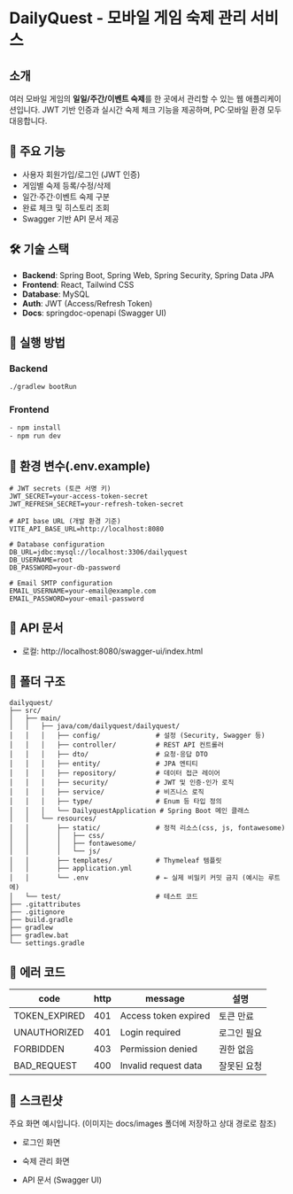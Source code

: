 # DailyQuest - 모바일 게임 숙제 관리 서비스

##  소개
여러 모바일 게임의 **일일/주간/이벤트 숙제**를 한 곳에서 관리할 수 있는 웹 애플리케이션입니다.
JWT 기반 인증과 실시간 숙제 체크 기능을 제공하며, PC·모바일 환경 모두 대응합니다.

## 🚀 주요 기능
- 사용자 회원가입/로그인 (JWT 인증)
- 게임별 숙제 등록/수정/삭제
- 일간·주간·이벤트 숙제 구분
- 완료 체크 및 히스토리 조회
- Swagger 기반 API 문서 제공

## 🛠 기술 스택
- **Backend**: Spring Boot, Spring Web, Spring Security, Spring Data JPA
- **Frontend**: React, Tailwind CSS
- **Database**: MySQL
- **Auth**: JWT (Access/Refresh Token)
- **Docs**: springdoc-openapi (Swagger UI)

## 🚀 실행 방법
### Backend
```bash
./gradlew bootRun
```

### Frontend
```bash
- npm install
- npm run dev
```

## 🔑 환경 변수(.env.example)
```env
# JWT secrets (토큰 서명 키)
JWT_SECRET=your-access-token-secret
JWT_REFRESH_SECRET=your-refresh-token-secret

# API base URL (개발 환경 기준)
VITE_API_BASE_URL=http://localhost:8080

# Database configuration
DB_URL=jdbc:mysql://localhost:3306/dailyquest
DB_USERNAME=root
DB_PASSWORD=your-db-password

# Email SMTP configuration
EMAIL_USERNAME=your-email@example.com
EMAIL_PASSWORD=your-email-password
```

## 📜 API 문서
- 로컬: http://localhost:8080/swagger-ui/index.html

## 📂 폴더 구조
```plaintext
dailyquest/
├── src/
│   ├── main/
│   │   ├── java/com/dailyquest/dailyquest/
│   │   │   ├── config/              # 설정 (Security, Swagger 등)
│   │   │   ├── controller/          # REST API 컨트롤러
│   │   │   ├── dto/                 # 요청·응답 DTO
│   │   │   ├── entity/              # JPA 엔티티
│   │   │   ├── repository/          # 데이터 접근 레이어
│   │   │   ├── security/            # JWT 및 인증·인가 로직
│   │   │   ├── service/             # 비즈니스 로직
│   │   │   ├── type/                # Enum 등 타입 정의
│   │   │   └── DailyquestApplication # Spring Boot 메인 클래스
│   │   └── resources/
│   │       ├── static/              # 정적 리소스(css, js, fontawesome)
│   │       │   ├── css/
│   │       │   ├── fontawesome/
│   │       │   └── js/
│   │       ├── templates/           # Thymeleaf 템플릿
│   │       ├── application.yml
│   │       └── .env                 # ← 실제 비밀키 커밋 금지 (예시는 루트에)
│   └── test/                        # 테스트 코드
├── .gitattributes
├── .gitignore
├── build.gradle
├── gradlew
├── gradlew.bat
└── settings.gradle

```

## 🐞 에러 코드
| code | http | message | 설명 |
| --- | --- | --- | --- |
| TOKEN_EXPIRED | 401 | Access token expired | 토큰 만료 |
| UNAUTHORIZED | 401 | Login required | 로그인 필요 |
| FORBIDDEN | 403 | Permission denied | 권한 없음 |
| BAD_REQUEST | 400 | Invalid request data | 잘못된 요청 

## 📸 스크린샷
주요 화면 예시입니다. (이미지는 docs/images 폴더에 저장하고 상대 경로로 참조)

- 로그인 화면

- 숙제 관리 화면

- API 문서 (Swagger UI)